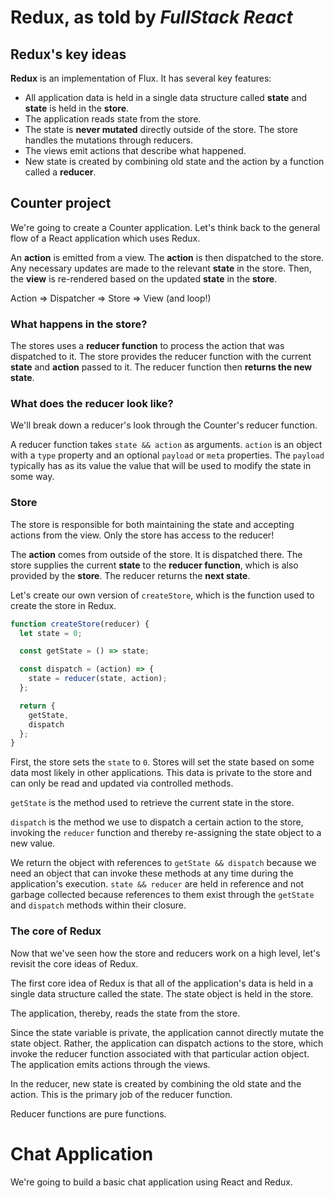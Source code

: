 # Redux, as told by *FullStack React*

## Redux's key ideas

**Redux** is an implementation of Flux. It has several key features:

- All application data is held in a single data structure called **state** and **state** is held in the **store**.
- The application reads state from the store.
- The state is **never mutated** directly outside of the store. The store handles the mutations through reducers.
- The views emit actions that describe what happened.
- New state is created by combining old state and the action by a function called a **reducer**.

## Counter project

We're going to create a Counter application. Let's think back to the general flow of a React application which uses Redux.

An **action** is emitted from a view. The **action** is then dispatched to the store. Any necessary updates are made to the relevant **state** in the store. Then, the **view** is re-rendered based on the updated **state** in the **store**.

Action => Dispatcher => Store => View (and loop!)

### What happens in the store?

The stores uses a **reducer function** to process the action that was dispatched to it. The store provides the reducer function with the current **state** and **action** passed to it. The reducer function then **returns the new state**.

### What does the reducer look like?

We'll break down a reducer's look through the Counter's reducer function.

A reducer function takes `state && action` as arguments. `action` is an object with a `type` property and an optional `payload` or `meta` properties. The `payload` typically has as its value the value that will be used to modify the state in some way.

### Store

The store is responsible for both maintaining the state and accepting actions from the view. Only the store has access to the reducer!

The **action** comes from outside of the store. It is dispatched there. The store supplies the current **state** to the **reducer function**, which is also provided by the **store**. The reducer returns the **next state**.

Let's create our own version of `createStore`, which is the function used to create the store in Redux.

```js
function createStore(reducer) {
  let state = 0;

  const getState = () => state;

  const dispatch = (action) => {
    state = reducer(state, action);
  };

  return {
    getState,
    dispatch
  };
}
```
First, the store sets the `state` to `0`. Stores will set the state based on some data most likely in other applications. This data is private to the store and can only be read and updated via controlled methods. 

`getState` is the method used to retrieve the current state in the store. 

`dispatch` is the method we use to dispatch a certain action to the store, invoking the `reducer` function and thereby re-assigning the state object to a new value.

We return the object with references to `getState && dispatch` because we need an object that can invoke these methods at any time during the application's execution. `state && reducer` are held in reference and not garbage collected because references to them exist through the `getState` and `dispatch` methods within their closure.

### The core of Redux

Now that we've seen how the store and reducers work on a high level, let's revisit the core ideas of Redux.

The first core idea of Redux is that all of the application's data is held in a single data structure called the state. The state object is held in the store. 

The application, thereby, reads the state from the store.

Since the state variable is private, the application cannot directly mutate the state object. Rather, the application can dispatch actions to the store, which invoke the reducer function associated with that particular action object. The application emits actions through the views.

In the reducer, new state is created by combining the old state and the action. This is the primary job of the reducer function.

Reducer functions are pure functions.

# Chat Application

We're going to build a basic chat application using React and Redux.
